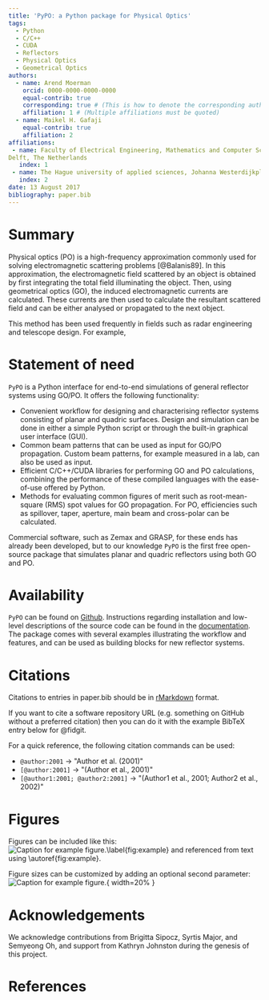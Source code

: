 ```yaml
---
title: 'PyPO: a Python package for Physical Optics'
tags:
  - Python
  - C/C++
  - CUDA
  - Reflectors
  - Physical Optics
  - Geometrical Optics
authors:
  - name: Arend Moerman
    orcid: 0000-0000-0000-0000
    equal-contrib: true
    corresponding: true # (This is how to denote the corresponding author)
    affiliation: 1 # (Multiple affiliations must be quoted)
  - name: Maikel H. Gafaji
    equal-contrib: true
    affiliation: 2
affiliations:
 - name: Faculty of Electrical Engineering, Mathematics and Computer Science, Delft University of Technology, Mekelweg 4, 2628 CD,
Delft, The Netherlands
   index: 1
 - name: The Hague university of applied sciences, Johanna Westerdijkplein 75, 2521 EN, The Hague, The Netherlands
   index: 2
date: 13 August 2017
bibliography: paper.bib
---
```


# Summary

Physical optics (PO) is a high-frequency approximation commonly used for solving
electromagnetic scattering problems [@Balanis89]. In this approximation, the electromagnetic field scattered by 
an object is obtained by first integrating the total field illuminating the object. 
Then, using geometrical optics (GO), the induced electromagnetic currents are calculated. 
These currents are then used to calculate the resultant scattered field and can be either analysed or
propagated to the next object.

This method has been used frequently in fields such as radar engineering and telescope design. For example, 

# Statement of need

`PyPO` is a Python interface for end-to-end simulations of general reflector systems using GO/PO.
It offers the following functionality:
* Convenient workflow for designing and characterising reflector systems consisting of planar and quadric surfaces. Design and simulation can be done in either a simple Python script or through the built-in graphical user interface (GUI).
* Common beam patterns that can be used as input for GO/PO propagation. Custom beam patterns, for example measured in a lab, can also be used as input.
* Efficient C/C++/CUDA libraries for performing GO and PO calculations, combining the performance of these compiled languages with the ease-of-use offered by Python.
* Methods for evaluating common figures of merit such as root-mean-square (RMS) spot values for GO propagation. For PO, efficiencies such as spillover, taper, aperture, main beam and cross-polar can be calculated.

Commercial software, such as Zemax and GRASP, for these ends has already been developed, but to our knowledge `PyPO` is the first free open-source package that simulates planar and quadric reflectors using both GO and PO. 

# Availability
`PyPO` can be found on [Github](https://github.com/arend95/PyPO). Instructions regarding installation and low-level descriptions of the source code can be found in the [documentation](https://arend95.github.io/PyPO/). The package comes with several examples illustrating the workflow and features, and can be used as building blocks for new reflector systems.

# Citations

Citations to entries in paper.bib should be in
[rMarkdown](http://rmarkdown.rstudio.com/authoring_bibliographies_and_citations.html)
format.

If you want to cite a software repository URL (e.g. something on GitHub without a preferred
citation) then you can do it with the example BibTeX entry below for @fidgit.

For a quick reference, the following citation commands can be used:
- `@author:2001`  ->  "Author et al. (2001)"
- `[@author:2001]` -> "(Author et al., 2001)"
- `[@author1:2001; @author2:2001]` -> "(Author1 et al., 2001; Author2 et al., 2002)"

# Figures

Figures can be included like this:
![Caption for example figure.\label{fig:example}](figure.png)
and referenced from text using \autoref{fig:example}.

Figure sizes can be customized by adding an optional second parameter:
![Caption for example figure.](figure.png){ width=20% }

# Acknowledgements

We acknowledge contributions from Brigitta Sipocz, Syrtis Major, and Semyeong
Oh, and support from Kathryn Johnston during the genesis of this project.

# References
